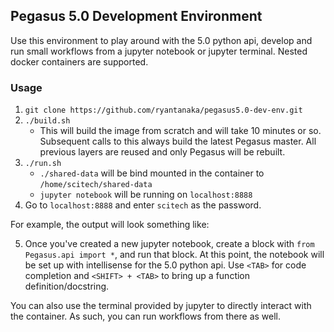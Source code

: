 ## Pegasus 5.0 Development Environment

Use this environment to play around with the 5.0 python api, develop and run
small workflows from a jupyter notebook or jupyter terminal. Nested docker 
containers are supported.

### Usage
1. `git clone https://github.com/ryantanaka/pegasus5.0-dev-env.git`
2. `./build.sh`
    - This will build the image from scratch and will take 10 minutes or so. 
    Subsequent calls to this always build the latest Pegasus master. All previous
    layers are reused and only Pegasus will be rebuilt. 
3. `./run.sh`
    - `./shared-data` will be bind mounted in the container to `/home/scitech/shared-data`
    - `jupyter notebook` will be running on `localhost:8888`
4. Go to `localhost:8888` and enter `scitech` as the password. 

For example, the output will look something like:

5. Once you've created a new jupyter notebook, create a block with `from Pegasus.api import *`,
    and run that block. At this point, the notebook will be set up with intellisense for the 5.0 python api. 
    Use `<TAB>` for code completion and `<SHIFT> + <TAB>` to bring up a function definition/docstring. 

You can also use the terminal provided by jupyter to directly interact with
the container. As such, you can run workflows from there as well. 
